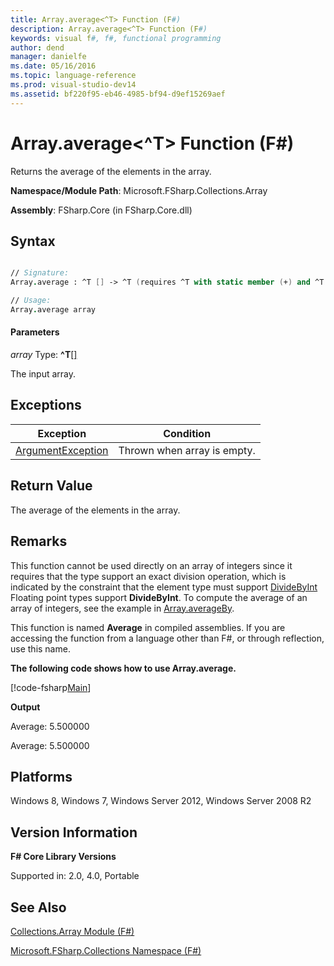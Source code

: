 ```yaml
---
title: Array.average<^T> Function (F#)
description: Array.average<^T> Function (F#)
keywords: visual f#, f#, functional programming
author: dend
manager: danielfe
ms.date: 05/16/2016
ms.topic: language-reference
ms.prod: visual-studio-dev14
ms.assetid: bf220f95-eb46-4985-bf94-d9ef15269aef 
---
```


# Array.average<^T> Function (F#)

Returns the average of the elements in the array.

**Namespace/Module Path**: Microsoft.FSharp.Collections.Array

**Assembly**: FSharp.Core (in FSharp.Core.dll)


## Syntax



```fsharp

// Signature:
Array.average : ^T [] -> ^T (requires ^T with static member (+) and ^T with static member DivideByInt and ^T with static member Zero)

// Usage:
Array.average array


```


#### Parameters
*array*
Type: **^T**[[]](http://msdn.microsoft.com/en-us/library/def20292-9aae-4596-9275-b94e594f8493)

The input array.

## Exceptions
|Exception|Condition|
|---------|---------|
|[ArgumentException](https://msdn.microsoft.com/en-us/library/system.argumentexception.aspx)|Thrown when array is empty.|

## Return Value
The average of the elements in the array.

## Remarks
This function cannot be used directly on an array of integers since it requires that the type support an exact division operation, which is indicated by the constraint that the element type must support [DivideByInt](http://msdn.microsoft.com/en-us/library/24b70b03-c9fb-4edf-b04e-c9d8355fe1ca) Floating point types support **DivideByInt**. To compute the average of an array of integers, see the example in [Array.averageBy](http://msdn.microsoft.com/en-us/library/e9d64609-06a3-48f0-bc07-226ab0f85c54).

This function is named **Average** in compiled assemblies. If you are accessing the function from a language other than F#, or through reflection, use this name.

**The following code shows how to use Array.average.**

[!code-fsharp[Main](snippets/fsarrays/snippet43.fs)]

**Output**

Average: 5.500000

Average: 5.500000

## Platforms
Windows 8, Windows 7, Windows Server 2012, Windows Server 2008 R2


## Version Information
**F# Core Library Versions**

Supported in: 2.0, 4.0, Portable




## See Also
[Collections.Array Module &#40;F&#35;&#41;](Collections.Array-Module-%5BFSharp%5D.md)

[Microsoft.FSharp.Collections Namespace &#40;F&#35;&#41;](Microsoft.FSharp.Collections-Namespace-%5BFSharp%5D.md)

